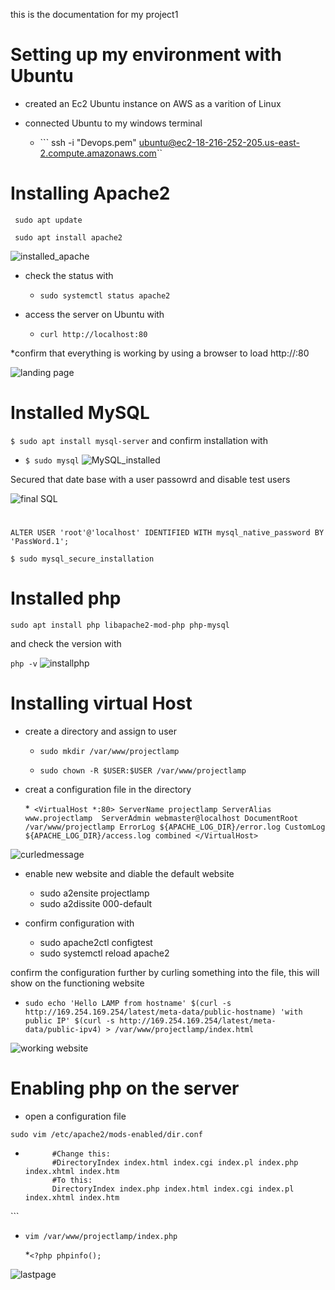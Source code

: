 this is the documentation for my project1
# Setting up my environment with Ubuntu
* created an Ec2  Ubuntu instance on AWS as a varition of Linux
* connected Ubuntu to my windows terminal 


    * ``` ssh -i "Devops.pem" ubuntu@ec2-18-216-252-205.us-east-2.compute.amazonaws.com``

# Installing Apache2 
``` sudo apt update```

``` sudo apt install apache2```

![installed_apache](https://github.com/AdebolaM/project1/blob/main/images/Screenshots/installing%20apache.png?raw=true)
* check the status with 
    * ```sudo systemctl status apache2```

* access the server on Ubuntu with 
    * ```curl http://localhost:80```

*confirm that everything is working by using a browser to load http://<Public-IP-Address>:80

![landing page](https://github.com/AdebolaM/project1/blob/main/images/Screenshots/first%20landing%20page.png?raw=true)

# Installed MySQL

```$ sudo apt install mysql-server```
and confirm installation with 
* ```$ sudo mysql```
![MySQL_installed](https://github.com/AdebolaM/project1/blob/main/images/Screenshots/config.%20my%20sql%20step%20one.png?raw=true)

Secured that date base with a user passowrd and disable test users 

![final SQL](https://github.com/AdebolaM/project1/blob/main/images/Screenshots/final%20set%20up%20for%20my%20sql.png?raw=true)





#

```ALTER USER 'root'@'localhost' IDENTIFIED WITH mysql_native_password BY 'PassWord.1';```

```$ sudo mysql_secure_installation```

# Installed php
```sudo apt install php libapache2-mod-php php-mysql```

and check the version with 

```php -v```
![installphp](https://github.com/AdebolaM/project1/blob/main/images/Screenshots/installing,%20php,%20libapache,libapachemodphp.png?raw=true)


# Installing virtual Host
* create a directory and assign to user 

    * ```sudo mkdir /var/www/projectlamp```

    * ```sudo chown -R $USER:$USER /var/www/projectlamp```

* creat a configuration file in the directory

    *``` <VirtualHost *:80>
    ServerName projectlamp
    ServerAlias www.projectlamp 
    ServerAdmin webmaster@localhost
    DocumentRoot /var/www/projectlamp
    ErrorLog ${APACHE_LOG_DIR}/error.log
    CustomLog ${APACHE_LOG_DIR}/access.log combined
</VirtualHost>```

![curledmessage](https://github.com/AdebolaM/project1/blob/main/images/Screenshots/curling%20a%20message%20on%20the%20virtual%20host.png?raw=true)



* enable new website and diable the default website
    * sudo a2ensite projectlamp
    * sudo a2dissite 000-default

* confirm configuration with 
    * sudo apache2ctl configtest
    * sudo systemctl reload apache2

confirm the configuration further by curling something into the file, this will show on the functioning website 

* ```sudo echo 'Hello LAMP from hostname' $(curl -s http://169.254.169.254/latest/meta-data/public-hostname) 'with public IP' $(curl -s http://169.254.169.254/latest/meta-data/public-ipv4) > /var/www/projectlamp/index.html```

![working website](https://github.com/AdebolaM/project1/blob/main/images/Screenshots/confirmation%20of%20message%20on%20website.png?raw=true)

# Enabling php on the server

* open a configuration file 

```sudo vim /etc/apache2/mods-enabled/dir.conf```

* ``` <IfModule mod_dir.c>
        #Change this:
        #DirectoryIndex index.html index.cgi index.pl index.php index.xhtml index.htm
        #To this:
        DirectoryIndex index.php index.html index.cgi index.pl index.xhtml index.htm
</IfModule>```

* ```vim /var/www/projectlamp/index.php```


    *```<?php
phpinfo();```

![lastpage](https://github.com/AdebolaM/project1/blob/main/images/Screenshots/my%20last%20page.png?raw=true)











